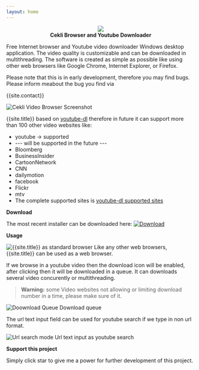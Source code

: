 ```yaml
---
layout: home
---
```


<p align="center">
   <img src="{{site.image_folder}}cekli-logo.png"><br/>
   <strong>Cekli Browser and Youtube Downloader</strong>
</p>


Free Internet browser and Youtube video downloader Windows desktop application.
The video quality is customizable and can be downloaded in multithreading.
The software is created as simple as possible like using other web browsers like Google Chrome, Internet Explorer, or Firefox.

Please note that this is in early development, therefore you may find bugs. Please inform meabout the bug you find via 

{{site.contact}}


![Cekli Video Browser Screenshot]({{site.image_folder}}CekliVideoBrowserDownloadOptionsScreenShot.jpg)

{{site.title}} based on [youtube-dl][youtube-dl] therefore in future it can support more than 100 other video websites like:
* youtube -> supported
* --- will be supported in the future ---
*  Bloomberg
*  BusinessInsider
*  CartoonNetwork
*  CNN
*  dailymotion
*  facebook
*  Flickr
*  mtv
* The complete supported sites is [youtube-dl supported sites][youtube-dl-supported-sites]

**Download**

The most recent installer can be downloaded here:
[![Download]({{site.image_folder}}Download.jpg)](download.html)

**Usage**

![{{site.title}} as standard browser]({{site.image_folder}}CekliVideoBrowserMainViewScreenShot.jpg)
Like any other web browsers, {{site.title}} can be used as a web browser.

If we browse in a youtube video then the download icon will be enabled, after clicking then it will be downloaded in a queue.
It can downloads several video concurently or multithreading.

> **Warning:** some Video websites not allowing or limiting download number in a time, please make sure of it.

![Doownload Queue]({{site.image_folder}}CekliVideoBrowserDownloadScreenShot.jpg)
Download queue

The url text input field can be used for youtube search if we type in non url format.

![Url search mode]({{site.image_folder}}CekliVideoBrowserYoutubeSearchScreenShot.jpg)
Url text input as youtube search

**Support this project**

Simply click star to give me a power for further development of this project.


[youtube-dl]: http://ytdl-org.github.io/youtube-dl/
[youtube-dl-supported-sites]: https://ytdl-org.github.io/youtube-dl/supportedsites.html
